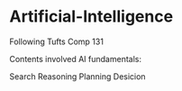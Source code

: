 # Artificial-Intelligence
Following Tufts Comp 131

Contents involved AI fundamentals:

   Search
   Reasoning
   Planning
   Desicion


